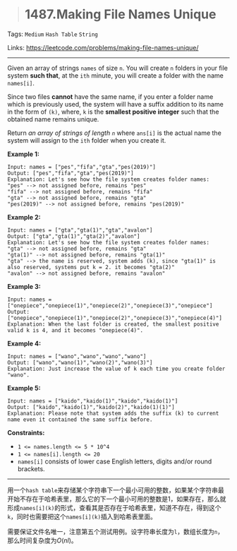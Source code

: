 > # 1487.Making File Names Unique

Tags: `Medium` `Hash Table` `String`

Links: https://leetcode.com/problems/making-file-names-unique/

------

Given an array of strings `names` of size `n`. You will create `n` folders in your file system **such that**, at the `ith` minute, you will create a folder with the name `names[i]`.

Since two files **cannot** have the same name, if you enter a folder name which is previously used, the system will have a suffix addition to its name in the form of `(k)`, where, `k` is the **smallest positive integer** such that the obtained name remains unique.

Return *an array of strings of length `n`* where `ans[i]` is the actual name the system will assign to the `ith` folder when you create it.

 

**Example 1:**

```
Input: names = ["pes","fifa","gta","pes(2019)"]
Output: ["pes","fifa","gta","pes(2019)"]
Explanation: Let's see how the file system creates folder names:
"pes" --> not assigned before, remains "pes"
"fifa" --> not assigned before, remains "fifa"
"gta" --> not assigned before, remains "gta"
"pes(2019)" --> not assigned before, remains "pes(2019)"
```

**Example 2:**

```
Input: names = ["gta","gta(1)","gta","avalon"]
Output: ["gta","gta(1)","gta(2)","avalon"]
Explanation: Let's see how the file system creates folder names:
"gta" --> not assigned before, remains "gta"
"gta(1)" --> not assigned before, remains "gta(1)"
"gta" --> the name is reserved, system adds (k), since "gta(1)" is also reserved, systems put k = 2. it becomes "gta(2)"
"avalon" --> not assigned before, remains "avalon"
```

**Example 3:**

```
Input: names = ["onepiece","onepiece(1)","onepiece(2)","onepiece(3)","onepiece"]
Output: ["onepiece","onepiece(1)","onepiece(2)","onepiece(3)","onepiece(4)"]
Explanation: When the last folder is created, the smallest positive valid k is 4, and it becomes "onepiece(4)".
```

**Example 4:**

```
Input: names = ["wano","wano","wano","wano"]
Output: ["wano","wano(1)","wano(2)","wano(3)"]
Explanation: Just increase the value of k each time you create folder "wano".
```

**Example 5:**

```
Input: names = ["kaido","kaido(1)","kaido","kaido(1)"]
Output: ["kaido","kaido(1)","kaido(2)","kaido(1)(1)"]
Explanation: Please note that system adds the suffix (k) to current name even it contained the same suffix before.
```

 

**Constraints:**

- `1 <= names.length <= 5 * 10^4`
- `1 <= names[i].length <= 20`
- `names[i]` consists of lower case English letters, digits and/or round brackets.

-----

用一个`hash table`来存储某个字符串下一个最小可用的整数，如果某个字符串最开始不存在于哈希表里，那么它的下一个最小可用的整数是1，如果存在，那么就形成`names[i](k)`的形式，查看其是否存在于哈希表里，知道不存在，得到这个`k`，同时也需要把这个`names[i](k)`插入到哈希表里面。

需要保证文件名唯一，注意第五个测试用例。设字符串长度为`l`，数组长度为`n`，那么时间复杂度为$O(nl)$。

